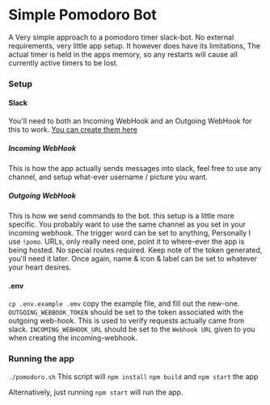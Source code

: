 # Simple Pomodoro Bot

A Very simple approach to a pomodoro timer slack-bot. No external requirements, very little app setup.
It however does have its limitations, The actual timer is held in the apps memory, so any restarts will cause all currently active timers to be lost.

### Setup

#### Slack
You'll need to both an Incoming WebHook and an Outgoing WebHook for this to work. [You can create them here](https://getworkers.slack.com/apps/manage/custom-integrations)

##### Incoming WebHook
This is how the app actually sends messages into slack, feel free to use any channel, and setup what-ever username / picture you want.

##### Outgoing WebHook
This is how we send commands to the bot. this setup is a little more specific. You probably want to use the same channel as you set in your incoming webhook.
The trigger word can be set to anything, Personally I use `!pomo`. URLs, only really need one, point it to where-ever the app is being hosted. No special routes required.
Keep note of the token generated, you'll need it later. Once again, name & icon & label can be set to whatever your heart desires.

#### .env
`cp .env.example .emv`
copy the example file, and fill out the new-one.
`OUTGOING_WEBBOOK_TOKEN` should be set to the token associated with the outgoing web-hook. This is used to verify requests actually came from slack.
`INCOMING_WEBHOOK_URL` should be set to the `Webhook URL` given to you when creating the incoming-webhook.


### Running the app
`./pomodoro.sh`
This script will `npm install` `npm build` and `npm start` the app

Alternatively, just running `npm start` will run the app.
